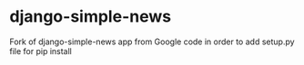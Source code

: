 django-simple-news
==================

Fork of django-simple-news app from Google code in order to add setup.py file for pip install
